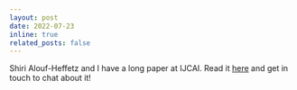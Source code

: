 ```yaml
---
layout: post
date: 2022-07-23
inline: true
related_posts: false
---
```


Shiri Alouf-Heffetz and I have a long paper at IJCAI. Read it <a href='/publications/2022 - IJCAI how_should_we_vote.pdf'>here</a> and get in touch to chat about it!

